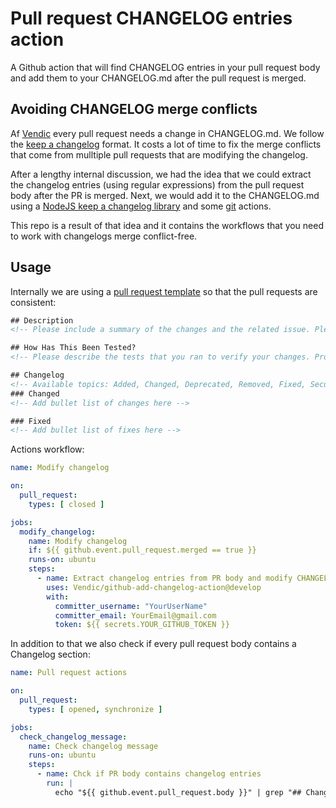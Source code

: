# Pull request CHANGELOG entries action
A Github action that will find CHANGELOG entries in your pull request body and add them to your CHANGELOG.md after the pull request is merged.

## Avoiding CHANGELOG merge conflicts
Af [Vendic](https://vendic.nl/) every pull request needs a change in CHANGELOG.md. We follow the [keep a changelog](https://keepachangelog.com/en/1.0.0/) format. It costs a lot of time to fix the merge conflicts that come from mulltiple pull requests that are modifying the changelog.

After a lengthy internal discussion, we had the idea that we could extract the changelog entries (using regular expressions) from the pull request body after the PR is merged. Next, we would add it to the CHANGELOG.md using a [NodeJS keep a changelog library](https://github.com/oscarotero/keep-a-changelog) and some [git](https://www.npmjs.com/package/simple-git) actions. 

This repo is a result of that idea and it contains the workflows that you need to work with changelogs merge conflict-free.

## Usage
Internally we are using a [pull request template](https://docs.github.com/en/communities/using-templates-to-encourage-useful-issues-and-pull-requests/creating-a-pull-request-template-for-your-repository) so that the pull requests are consistent:
```html
## Description
<!-- Please include a summary of the changes and the related issue. Please also include relevant context. -->

## How Has This Been Tested?
<!-- Please describe the tests that you ran to verify your changes. Provide instructions so we can reproduce. Please also list any relevant details for your test configuration -->

## Changelog
<!-- Available topics: Added, Changed, Deprecated, Removed, Fixed, Security -->
### Changed
<!-- Add bullet list of changes here -->

### Fixed
<!-- Add bullet list of fixes here -->
```

Actions workflow:
```yml
name: Modify changelog

on:
  pull_request:
    types: [ closed ]

jobs:
  modify_changelog:
    name: Modify changelog
    if: ${{ github.event.pull_request.merged == true }}
    runs-on: ubuntu
    steps:
      - name: Extract changelog entries from PR body and modify CHANGELOG.md
        uses: Vendic/github-add-changelog-action@develop
        with:
          committer_username: "YourUserName"
          committer_email: YourEmail@gmail.com
          token: ${{ secrets.YOUR_GITHUB_TOKEN }}
```

In addition to that we also check if every pull request body contains a Changelog section:
```yml
name: Pull request actions

on:
  pull_request:
    types: [ opened, synchronize ]

jobs:
  check_changelog_message:
    name: Check changelog message
    runs-on: ubuntu
    steps:
      - name: Chck if PR body contains changelog entries
        run: |
          echo "${{ github.event.pull_request.body }}" | grep "## Changelog"
```
